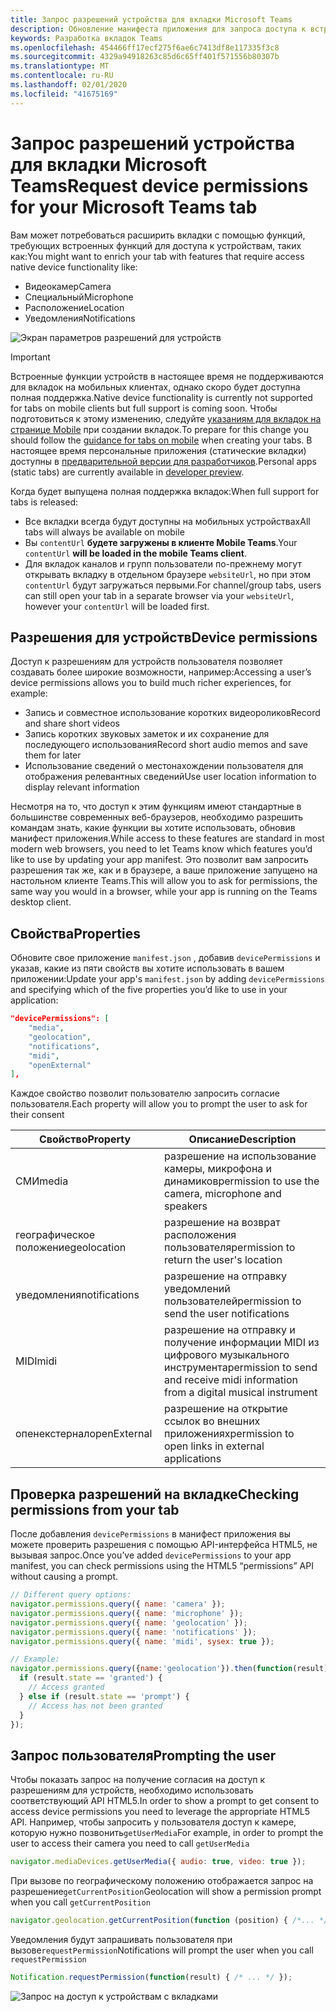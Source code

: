 ```yaml
---
title: Запрос разрешений устройства для вкладки Microsoft Teams
description: Обновление манифеста приложения для запроса доступа к встроенным функциям, которые обычно требуют согласия пользователя
keywords: Разработка вкладок Teams
ms.openlocfilehash: 454466ff17ecf275f6ae6c7413df8e117335f3c8
ms.sourcegitcommit: 4329a94918263c85d6c65ff401f571556b80307b
ms.translationtype: MT
ms.contentlocale: ru-RU
ms.lasthandoff: 02/01/2020
ms.locfileid: "41675169"
---
```

# <a name="request-device-permissions-for-your-microsoft-teams-tab"></a><span data-ttu-id="5095c-104">Запрос разрешений устройства для вкладки Microsoft Teams</span><span class="sxs-lookup"><span data-stu-id="5095c-104">Request device permissions for your Microsoft Teams tab</span></span>

<span data-ttu-id="5095c-105">Вам может потребоваться расширить вкладки с помощью функций, требующих встроенных функций для доступа к устройствам, таких как:</span><span class="sxs-lookup"><span data-stu-id="5095c-105">You might want to enrich your tab with features that require access native device functionality like:</span></span>

* <span data-ttu-id="5095c-106">Видеокамер</span><span class="sxs-lookup"><span data-stu-id="5095c-106">Camera</span></span>
* <span data-ttu-id="5095c-107">Специальный</span><span class="sxs-lookup"><span data-stu-id="5095c-107">Microphone</span></span>
* <span data-ttu-id="5095c-108">Расположение</span><span class="sxs-lookup"><span data-stu-id="5095c-108">Location</span></span>
* <span data-ttu-id="5095c-109">Уведомления</span><span class="sxs-lookup"><span data-stu-id="5095c-109">Notifications</span></span>

![Экран параметров разрешений для устройств](~/assets/images/tabs/device-permissions.png)

> [!IMPORTANT]
> <span data-ttu-id="5095c-111">Встроенные функции устройств в настоящее время не поддерживаются для вкладок на мобильных клиентах, однако скоро будет доступна полная поддержка.</span><span class="sxs-lookup"><span data-stu-id="5095c-111">Native device functionality is currently not supported for tabs on mobile clients but full support is coming soon.</span></span> <span data-ttu-id="5095c-112">Чтобы подготовиться к этому изменению, следуйте [указаниям для вкладок на странице Mobile](~/tabs/design/tabs-mobile.md) при создании вкладок.</span><span class="sxs-lookup"><span data-stu-id="5095c-112">To prepare for this change you should follow the [guidance for tabs on mobile](~/tabs/design/tabs-mobile.md) when creating your tabs.</span></span> <span data-ttu-id="5095c-113">В настоящее время персональные приложения (статические вкладки) доступны в [предварительной версии для разработчиков](~/resources/dev-preview/developer-preview-intro.md).</span><span class="sxs-lookup"><span data-stu-id="5095c-113">Personal apps (static tabs) are currently available in [developer preview](~/resources/dev-preview/developer-preview-intro.md).</span></span>
>
> <span data-ttu-id="5095c-114">Когда будет выпущена полная поддержка вкладок:</span><span class="sxs-lookup"><span data-stu-id="5095c-114">When full support for tabs is released:</span></span>
>
> * <span data-ttu-id="5095c-115">Все вкладки всегда будут доступны на мобильных устройствах</span><span class="sxs-lookup"><span data-stu-id="5095c-115">All tabs will always be available on mobile</span></span>
> * <span data-ttu-id="5095c-116">Вы `contentUrl` **будете загружены в клиенте Mobile Teams**.</span><span class="sxs-lookup"><span data-stu-id="5095c-116">Your `contentUrl` **will be loaded in the mobile Teams client**.</span></span>
> * <span data-ttu-id="5095c-117">Для вкладок каналов и групп пользователи по-прежнему могут открывать вкладку в отдельном браузере `websiteUrl`, но при этом `contentUrl` будут загружаться первыми.</span><span class="sxs-lookup"><span data-stu-id="5095c-117">For channel/group tabs, users can still open your tab in a separate browser via your `websiteUrl`, however your `contentUrl` will be loaded first.</span></span>  

## <a name="device-permissions"></a><span data-ttu-id="5095c-118">Разрешения для устройств</span><span class="sxs-lookup"><span data-stu-id="5095c-118">Device permissions</span></span>

<span data-ttu-id="5095c-119">Доступ к разрешениям для устройств пользователя позволяет создавать более широкие возможности, например:</span><span class="sxs-lookup"><span data-stu-id="5095c-119">Accessing a user’s device permissions allows you to build much richer experiences, for example:</span></span>

* <span data-ttu-id="5095c-120">Запись и совместное использование коротких видеороликов</span><span class="sxs-lookup"><span data-stu-id="5095c-120">Record and share short videos</span></span>
* <span data-ttu-id="5095c-121">Запись коротких звуковых заметок и их сохранение для последующего использования</span><span class="sxs-lookup"><span data-stu-id="5095c-121">Record short audio memos and save them for later</span></span>
* <span data-ttu-id="5095c-122">Использование сведений о местонахождении пользователя для отображения релевантных сведений</span><span class="sxs-lookup"><span data-stu-id="5095c-122">Use user location information to display relevant information</span></span>

<span data-ttu-id="5095c-123">Несмотря на то, что доступ к этим функциям имеют стандартные в большинстве современных веб-браузеров, необходимо разрешить командам знать, какие функции вы хотите использовать, обновив манифест приложения.</span><span class="sxs-lookup"><span data-stu-id="5095c-123">While access to these features are standard in most modern web browsers, you need to let Teams know which features you’d like to use by updating your app manifest.</span></span> <span data-ttu-id="5095c-124">Это позволит вам запросить разрешения так же, как и в браузере, а ваше приложение запущено на настольном клиенте Teams.</span><span class="sxs-lookup"><span data-stu-id="5095c-124">This will allow you to ask for permissions, the same way you would in a browser, while your app is running on the Teams desktop client.</span></span>

## <a name="properties"></a><span data-ttu-id="5095c-125">Свойства</span><span class="sxs-lookup"><span data-stu-id="5095c-125">Properties</span></span>

<span data-ttu-id="5095c-126">Обновите свое приложение `manifest.json` , добавив `devicePermissions` и указав, какие из пяти свойств вы хотите использовать в вашем приложении:</span><span class="sxs-lookup"><span data-stu-id="5095c-126">Update your app's `manifest.json` by adding `devicePermissions` and specifying which of the five properties you’d like to use in your application:</span></span>

``` json
"devicePermissions": [
    "media",
    "geolocation",
    "notifications",
    "midi",
    "openExternal"
],
```

<span data-ttu-id="5095c-127">Каждое свойство позволит пользователю запросить согласие пользователя.</span><span class="sxs-lookup"><span data-stu-id="5095c-127">Each property will allow you to prompt the user to ask for their consent</span></span>

| <span data-ttu-id="5095c-128">Свойство</span><span class="sxs-lookup"><span data-stu-id="5095c-128">Property</span></span>      | <span data-ttu-id="5095c-129">Описание</span><span class="sxs-lookup"><span data-stu-id="5095c-129">Description</span></span>   |
| --- | --- |
| <span data-ttu-id="5095c-130">СМИ</span><span class="sxs-lookup"><span data-stu-id="5095c-130">media</span></span>         | <span data-ttu-id="5095c-131">разрешение на использование камеры, микрофона и динамиков</span><span class="sxs-lookup"><span data-stu-id="5095c-131">permission to use the camera, microphone and speakers</span></span> |
| <span data-ttu-id="5095c-132">географическое положение</span><span class="sxs-lookup"><span data-stu-id="5095c-132">geolocation</span></span>   | <span data-ttu-id="5095c-133">разрешение на возврат расположения пользователя</span><span class="sxs-lookup"><span data-stu-id="5095c-133">permission to return the user's location</span></span>      |
| <span data-ttu-id="5095c-134">уведомления</span><span class="sxs-lookup"><span data-stu-id="5095c-134">notifications</span></span> | <span data-ttu-id="5095c-135">разрешение на отправку уведомлений пользователей</span><span class="sxs-lookup"><span data-stu-id="5095c-135">permission to send the user notifications</span></span>      |
| <span data-ttu-id="5095c-136">MIDI</span><span class="sxs-lookup"><span data-stu-id="5095c-136">midi</span></span>          | <span data-ttu-id="5095c-137">разрешение на отправку и получение информации MIDI из цифрового музыкального инструмента</span><span class="sxs-lookup"><span data-stu-id="5095c-137">permission to send and receive midi information from a digital musical instrument</span></span>   |
| <span data-ttu-id="5095c-138">опенекстернал</span><span class="sxs-lookup"><span data-stu-id="5095c-138">openExternal</span></span>  | <span data-ttu-id="5095c-139">разрешение на открытие ссылок во внешних приложениях</span><span class="sxs-lookup"><span data-stu-id="5095c-139">permission to open links in external applications</span></span>  |

## <a name="checking-permissions-from-your-tab"></a><span data-ttu-id="5095c-140">Проверка разрешений на вкладке</span><span class="sxs-lookup"><span data-stu-id="5095c-140">Checking permissions from your tab</span></span>

<span data-ttu-id="5095c-141">После добавления `devicePermissions` в манифест приложения вы можете проверить разрешения с помощью API-интерфейса HTML5, не вызывая запрос.</span><span class="sxs-lookup"><span data-stu-id="5095c-141">Once you’ve added `devicePermissions` to your app manifest, you can check permissions using the HTML5 “permissions” API without causing a prompt.</span></span>

``` Javascript
// Different query options:
navigator.permissions.query({ name: 'camera' });
navigator.permissions.query({ name: 'microphone' });
navigator.permissions.query({ name: 'geolocation' });
navigator.permissions.query({ name: 'notifications' });
navigator.permissions.query({ name: 'midi', sysex: true });

// Example:
navigator.permissions.query({name:'geolocation'}).then(function(result) {
  if (result.state == 'granted') {
    // Access granted
  } else if (result.state == 'prompt') {
    // Access has not been granted
  }
});
```

## <a name="prompting-the-user"></a><span data-ttu-id="5095c-142">Запрос пользователя</span><span class="sxs-lookup"><span data-stu-id="5095c-142">Prompting the user</span></span>

<span data-ttu-id="5095c-143">Чтобы показать запрос на получение согласия на доступ к разрешениям для устройств, необходимо использовать соответствующий API HTML5.</span><span class="sxs-lookup"><span data-stu-id="5095c-143">In order to show a prompt to get consent to access device permissions you need to leverage the appropriate HTML5 API.</span></span> <span data-ttu-id="5095c-144">Например, чтобы запросить у пользователя доступ к камере, которую нужно позвонить`getUserMedia`</span><span class="sxs-lookup"><span data-stu-id="5095c-144">For example, in order to prompt the user to access their camera you need to call `getUserMedia`</span></span>

```Javascript
navigator.mediaDevices.getUserMedia({ audio: true, video: true });
```

<span data-ttu-id="5095c-145">При вызове по географическому положению отображается запрос на разрешение`getCurrentPosition`</span><span class="sxs-lookup"><span data-stu-id="5095c-145">Geolocation will  show a permission prompt when you call `getCurrentPosition`</span></span>

```Javascript
navigator.geolocation.getCurrentPosition(function (position) { /*... */ });
```

<span data-ttu-id="5095c-146">Уведомления будут запрашивать пользователя при вызове`requestPermission`</span><span class="sxs-lookup"><span data-stu-id="5095c-146">Notifications will prompt the user when you call `requestPermission`</span></span>

```Javascript
Notification.requestPermission(function(result) { /* ... */ });
```

![Запрос на доступ к устройствам с вкладками](~/assets/images/tabs/device-permissions-prompt.png)